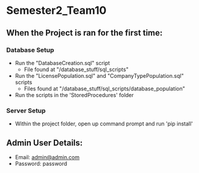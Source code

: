 # Semester2_Team10

## When the Project is ran for the first time:
### Database Setup
- Run the "DatabaseCreation.sql" script
  - File found at "/database_stuff/sql_scripts"
- Run the "LicensePopulation.sql" and "CompanyTypePopulation.sql" scripts
  - Files found at "/database_stuff/sql_scripts/database_population"
- Run the scripts in the 'StoredProcedures' folder
### Server Setup
- Within the project folder, open up command prompt and run 'pip install'

## Admin User Details:
- Email: admin@admin.com
- Password: password
